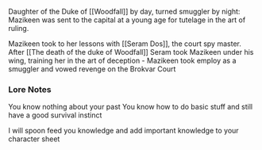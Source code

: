 Daughter of the Duke of [[Woodfall]] by day, turned smuggler by night: Mazikeen was sent to the capital at a young age for tutelage in the art of ruling. 

Mazikeen took to her lessons with [[Seram Dos]], the court spy master. After [[The death of the duke of Woodfall]] Seram took Mazikeen under his wing, training her in the art of deception - Mazikeen took employ as a smuggler and vowed revenge on the Brokvar Court


### Lore Notes

You know nothing about your past
You know how to do basic stuff and still have a good survival instinct


I will spoon feed you knowledge and add important knowledge to your character sheet